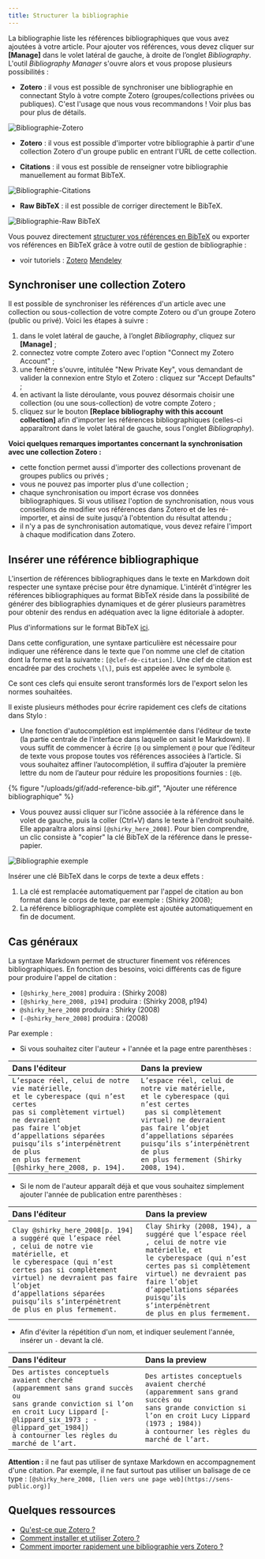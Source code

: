 ```yaml
---
title: Structurer la bibliographie
---
```


La bibliographie liste les références bibliographiques que vous avez ajoutées à votre article. Pour ajouter vos références, vous devez cliquer sur **\[Manage\]** dans le volet latéral de gauche, à droite de l’onglet *Bibliography*. L'outil *Bibliography Manager* s'ouvre alors et vous propose plusieurs possibilités :

- **Zotero** : il vous est possible de synchroniser une bibliographie en connectant Stylo à votre compte Zotero (groupes/collections privées ou publiques). C'est l'usage que nous vous recommandons ! Voir plus bas pour plus de détails.

![Bibliographie-Zotero](/uploads/images/BibliographieZotero-V2.png)

- **Zotero** : il vous est possible d'importer votre bibliographie à partir d'une collection Zotero d'un groupe public en entrant l'URL de cette collection.

- **Citations** : il vous est possible de renseigner votre bibliographie manuellement au format BibTeX.

![Bibliographie-Citations](/uploads/images/BibliographieCitations-V2.png)

- **Raw BibTeX** : il est possible de corriger directement le BibTeX.

![Bibliographie-Raw BibTeX](/uploads/images/BibliographieRawBibTeX-V2.png)

Vous pouvez directement [structurer vos références en BibTeX](http://www.andy-roberts.net/writing/latex/bibliographies) ou exporter vos références en BibTeX grâce à votre outil de gestion de bibliographie :

- voir tutoriels : <a class="btn btn-info" href="http://archive.sens-public.org/IMG/pdf/Utiliser_Zotero.pdf" role="button">Zotero</a> <a class="btn btn-info" href="https://libguides.usask.ca/c.php?g=218034&p=1446316" role="button">Mendeley</a>

## Synchroniser une collection Zotero

Il est possible de synchroniser les références d'un article avec une collection ou sous-collection de votre compte Zotero ou d'un groupe Zotero (public ou privé). Voici les étapes à suivre :

1. dans le volet latéral de gauche, à l’onglet *Bibliography*, cliquez sur **[Manage]** ;
2. connectez votre compte Zotero avec l'option "Connect my Zotero Account" ;
3. une fenêtre s'ouvre, intitulée "New Private Key", vous demandant de valider la connexion entre Stylo et Zotero : cliquez sur "Accept Defaults" ;
4. en activant la liste déroulante, vous pouvez désormais choisir une collection (ou une sous-collection) de votre compte Zotero ;
5. cliquez sur le bouton **[Replace bibliography with this account collection]** afin d'importer les références bibliographiques (celles-ci apparaîtront dans le volet latéral de gauche, sous l'onglet *Bibliography*).

**Voici quelques remarques importantes concernant la synchronisation avec une collection Zotero :**

- cette fonction permet aussi d'importer des collections provenant de groupes publics ou privés ;
- vous ne pouvez pas importer plus d'une collection ;
- chaque synchronisation ou import écrase vos données bibliographiques. Si vous utilisez l'option de synchronisation, nous vous conseillons de modifier vos références dans Zotero et de les ré-importer, et ainsi de suite jusqu'à l'obtention du résultat attendu ;
- il n'y a pas de synchronisation automatique, vous devez refaire l'import à chaque modification dans Zotero.

## Insérer une référence bibliographique

L'insertion de références bibliographiques dans le texte en Markdown doit respecter une syntaxe précise pour être dynamique.
L'intérêt d'intégrer les références bibliographiques au format BibTeX réside dans la possibilité de générer des bibliographies dynamiques et de gérer plusieurs paramètres pour obtenir des rendus en adéquation avec la ligne éditoriale à adopter.

Plus d'informations sur le format BibTeX [ici](/fr/syntaxe-bibtex).

Dans cette configuration, une syntaxe particulière est nécessaire pour indiquer une référence dans le texte que l'on nomme une clef de citation dont la forme est la suivante : `[@clef-de-citation]`.
Une clef de citation est encadrée par des crochets `\[\]`, puis est appelée avec le symbole `@`.

Ce sont ces clefs qui ensuite seront transformés lors de l'export selon les normes souhaitées.

Il existe plusieurs méthodes pour écrire rapidement ces clefs de citations dans Stylo :

- Une fonction d'autocomplétion est implémentée dans l'éditeur de texte (la partie centrale de l'interface dans laquelle on saisit le Markdown). Il vous suffit de commencer à écrire `[@` ou simplement `@` pour que l’éditeur de texte vous propose toutes vos références associées à l’article. Si vous souhaitez affiner l’autocomplétion, il suffira d’ajouter la première lettre du nom de l’auteur pour réduire les propositions fournies : `[@b`.

{% figure "/uploads/gif/add-reference-bib.gif", "Ajouter une référence bibliographique" %}

- Vous pouvez aussi cliquer sur l'icône associée à la référence dans le volet de gauche, puis la coller (Ctrl+V) dans le texte à l'endroit souhaité. Elle apparaîtra alors ainsi `[@shirky_here_2008]`. Pour bien comprendre, un clic consiste à "copier" la clé BibTeX de la référence dans le presse-papier. 

![Bibliographie exemple](/uploads/images/Bibliographie-Exemple-V2.PNG)

Insérer une clé BibTeX dans le corps de texte a deux effets :

1. La clé est remplacée automatiquement par l'appel de citation au bon format dans le corps de texte, par exemple : (Shirky 2008);
2. La référence bibliographique complète est ajoutée automatiquement en fin de document.

## Cas généraux

La syntaxe Markdown permet de structurer finement vos références bibliographiques. En fonction des besoins, voici différents cas de figure pour produire l'appel de citation :
- `[@shirky_here_2008]` produira : (Shirky 2008)
- `[@shirky_here_2008, p194]` produira : (Shirky 2008, p194)
- `@shirky_here_2008` produira : Shirky (2008)
- `[-@shirky_here_2008]` produira : (2008)

Par exemple :

- Si vous souhaitez citer l'auteur + l'année et la page entre parenthèses :

|Dans l'éditeur | Dans la preview|
|:--|:--|
|`L’espace réel, celui de notre vie matérielle,`<br/>`et le cyberespace (qui n’est certes`<br/>`pas si complètement virtuel) ne devraient`<br/>`pas faire l’objet d’appellations séparées`<br/>`puisqu’ils s’interpénètrent de plus`<br/>`en plus fermement [@shirky_here_2008, p. 194].` | `L’espace réel, celui de notre vie matérielle,`<br/>`et le cyberespace (qui n’est certes`<br/>` pas si complètement virtuel) ne devraient`<br/>`pas faire l’objet d’appellations séparées`<br/>`puisqu’ils s’interpénètrent de plus`<br/>`en plus fermement (Shirky 2008, 194).`|

- Si le nom de l'auteur apparaît déjà et que vous souhaitez simplement ajouter l'année de publication entre parenthèses :

|Dans l'éditeur | Dans la preview|
|:--|:--|
|`Clay @shirky_here_2008[p. 194] a suggéré que l’espace réel`<br/>`, celui de notre vie matérielle, et`<br/>`le cyberespace (qui n’est certes pas si complètement`<br/>`virtuel) ne devraient pas faire l’objet`<br/>`d’appellations séparées puisqu’ils s’interpénètrent `<br/>`de plus en plus fermement.` | `Clay Shirky (2008, 194), a suggéré que l’espace réel`<br/>`, celui de notre vie matérielle, et`<br/>`le cyberespace (qui n’est certes pas si complètement`<br/>`virtuel) ne devraient pas faire l’objet`<br/>`d’appellations séparées puisqu’ils s’interpénètrent`<br/>`de plus en plus fermement.`|

- Afin d'éviter la répétition d'un nom, et indiquer seulement l'année, insérer un `-` devant la clé.

|Dans l'éditeur | Dans la preview|
|:--|:--|
|`Des artistes conceptuels avaient cherché`<br/>`(apparemment sans grand succès ou`<br/>`sans grande conviction si l’on`<br/>`en croit Lucy Lippard [-@lippard_six_1973 ; -@lippard_get_1984])`<br/>`à contourner les règles du marché de l’art.` | `Des artistes conceptuels avaient cherché`<br/>`(apparemment sans grand succès ou`<br/>`sans grande conviction si l’on en croit Lucy Lippard (1973 ; 1984))`<br/>`à contourner les règles du marché de l’art.`|

**Attention :** il ne faut pas utiliser de syntaxe Markdown en accompagnement d'une citation. Par exemple, il ne faut surtout pas utiliser un balisage de ce type : `[@shirky_here_2008, [lien vers une page web](https://sens-public.org)]`

## Quelques ressources

- [Qu'est-ce que Zotero ?](http://editorialisation.org/ediwiki/index.php?title=Zotero)
- [Comment installer et utiliser Zotero ?](https://bib.umontreal.ca/citer/logiciels-bibliographiques/zotero/installer)
- [Comment importer rapidement une bibliographie vers Zotero ?](https://bib.umontreal.ca/citer/logiciels-bibliographiques/zotero/installer#h5o-13)
